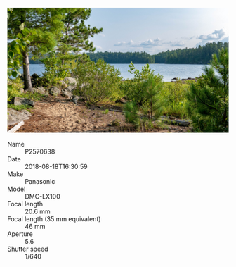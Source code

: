 [![P2570638](/photos/hd/P2570638.jpg)](/photos/full/P2570638.jpg?raw=true)

<dl>
  <dt>Name</dt>
  <dd>P2570638</dd>
  <dt>Date</dt>
  <dd>2018-08-18T16:30:59</dd>
  <dt>Make</dt>
  <dd>Panasonic</dd>
  <dt>Model</dt>
  <dd>DMC-LX100</dd>
  <dt>Focal length</dt>
  <dd>20.6 mm</dd>
  <dt>Focal length (35 mm equivalent)</dt>
  <dd>46 mm</dd>
  <dt>Aperture</dt>
  <dd>5.6</dd>
  <dt>Shutter speed</dt>
  <dd>1/640</dd>
</dl>
